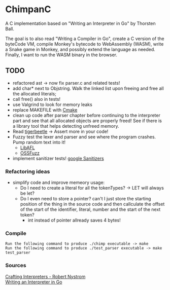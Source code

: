 # ChimpanC
A C implementation based on "Writing an Interpreter in Go" by Thorsten Ball.

The goal is to also read "Writing a Compiler in Go", create a C version of the byteCode VM, compile Monkey's bytecode to WebAssembly (WASM), write a Snake game in Monkey, and possibly extend the language as needed. Finally, I want to run the WASM binary in the browser.

## TODO
- refactored ast -> now fix parser.c and related tests!
- add char* next to Objstring. Walk the linked list upon freeing and free all the allocated literals;
- call free() also in tests!
- use Valgrind to look for memory leaks
- replace MAKEFILE with [Cmake](https://cmake.org/getting-started/)
- clean up code after parser chapter before continuing to the interpreter part and see that all allocated objects are properly freed! See if there is a library tool that helps detecting unfreed memory.
- Read [tigerbeetle](https://github.com/tigerbeetle/tigerbeetle/blob/main/docs/TIGER_STYLE.md) -> Assert more in your code!
- Fuzzy test the lexer and parser and see where the program crashes. Pump random text into it!
    - [LibAFL](https://github.com/AFLplusplus/LibAFL)
    - [OSSFuzz](https://github.com/google/oss-fuzz)
- implement sanitizer tests! [google Sanitizers](https://github.com/google/sanitizers?tab=readme-ov-file)

### Refactoring ideas
- simplify code and improve memeory usage:
    - Do I need to create a literal for all the tokenTypes? -> LET will always be let?
    - Do I even need to store a pointer? can't I just store the starting position of the thing in the source code and then callculate the offset of the start of the identifier, literal, number and the start of the next token?
        - int instead of pointer allready saves 4 bytes!

### Compile
```Run the following command to produce ./chimp executable -> make ``` \
```Run the following command to produce ./test_parser executable -> make test_parser ``` 

### Sources
[Crafting Interpreters - Robert Nystrom](https://craftinginterpreters.com/) \
[Writing an Interpreter in Go](https://interpreterbook.com/)
